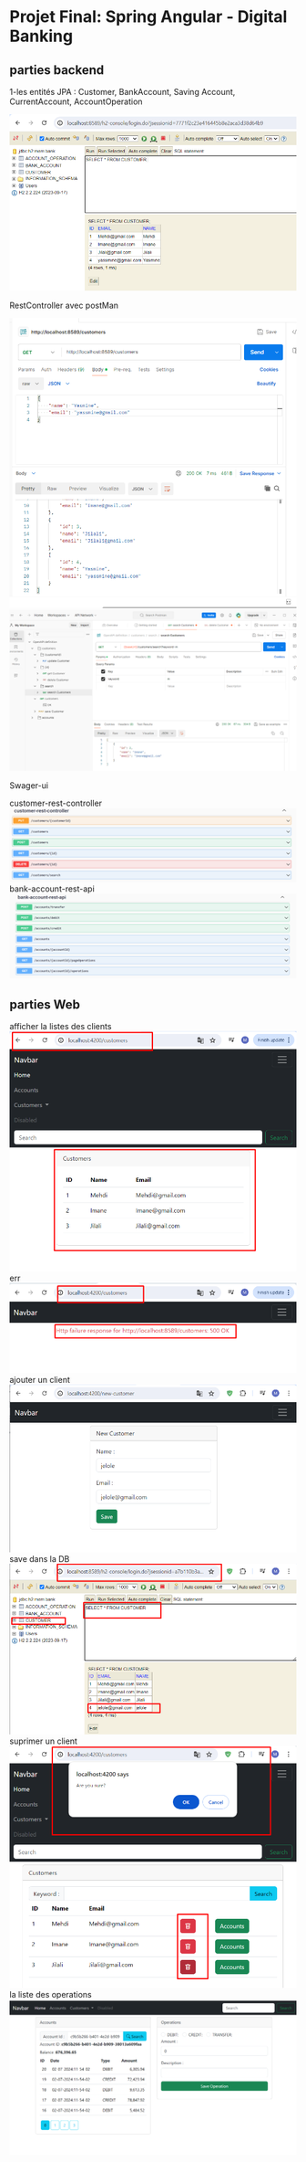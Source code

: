 <h1>Projet Final: Spring Angular - Digital Banking</h1>
<h2>parties backend</h2>
<p>1-les entités JPA : Customer, BankAccount, Saving Account, CurrentAccount, AccountOperation</p>
<img src="Capture/Capture.PNG" >
<p> RestController avec postMan </p>
<img src="Capture/Capture2.PNG" >
<img src="Capture/Capture5.PNG" >
<p> Swager-ui </p>
 <p1>customer-rest-controller</p1>
<img src="Capture/Capture3.PNG" >
<p1>bank-account-rest-api</p1>
<img src="Capture/Capture4.PNG" >
<h2>parties Web</h2>
<p1>afficher la listes des clients</p1>
<img src="Capture/Screenshot_1.png" >
<p1>err</p1>
<img src="Capture/Screenshot_3.png" >
<p1>ajouter un client</p1>
<img src="Capture/Screenshot_2.png" >
<p1>save dans la DB</p1>
<img src="Capture/Screenshot_4.png" >
<p1>suprimer un client</p1>
<img src="Capture/Screenshot_5.png" >
<p1>la liste des operations </p1>
<img src="Capture/Screenshot_6.png" >
